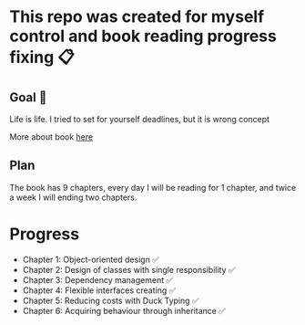 # This repo was created for myself control and book reading progress fixing 📋

## Goal 🎯

Life is life. I tried to set for yourself deadlines, but it is wrong concept

More about book [here](https://www.poodr.com/)

## Plan

The book has 9 chapters, every day I will be reading for 1 chapter, and twice a week
I will ending two chapters.

# Progress

- Chapter 1: Object-oriented design ✅
- Chapter 2: Design of classes with single responsibility ✅
- Chapter 3: Dependency management ✅
- Chapter 4: Flexible interfaces creating ✅
- Chapter 5: Reducing costs with Duck Typing ✅
- Chapter 6: Acquiring behaviour through inheritance ✅
